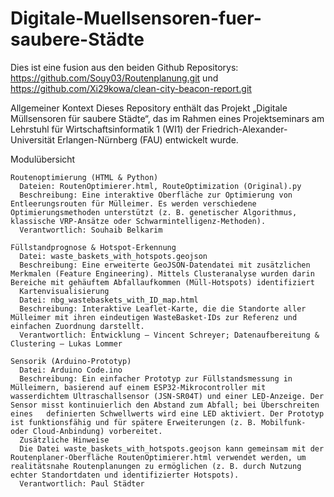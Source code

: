# Digitale-Muellsensoren-fuer-saubere-Städte
Dies ist eine fusion aus den beiden Github Repositorys: https://github.com/Souy03/Routenplanung.git und https://github.com/Xi29kowa/clean-city-beacon-report.git

  Allgemeiner Kontext
    Dieses Repository enthält das Projekt „Digitale Müllsensoren für saubere Städte“, das im Rahmen eines Projektseminars am Lehrstuhl für Wirtschaftsinformatik 1 (WI1) der Friedrich-Alexander-Universität Erlangen-Nürnberg (FAU) entwickelt wurde.
    
  Modulübersicht
  
    Routenoptimierung (HTML & Python)
      Dateien: RoutenOptimierer.html, RouteOptimization (Original).py
      Beschreibung: Eine interaktive Oberfläche zur Optimierung von Entleerungsrouten für Mülleimer. Es werden verschiedene Optimierungsmethoden unterstützt (z. B. genetischer Algorithmus, klassische VRP-Ansätze oder Schwarmintelligenz-Methoden).
      Verantwortlich: Souhaib Belkarim
      
    Füllstandprognose & Hotspot-Erkennung
      Datei: waste_baskets_with_hotspots.geojson
      Beschreibung: Eine erweiterte GeoJSON-Datendatei mit zusätzlichen Merkmalen (Feature Engineering). Mittels Clusteranalyse wurden darin Bereiche mit gehäuftem Abfallaufkommen (Müll-Hotspots) identifiziert
      Kartenvisualisierung
      Datei: nbg_wastebaskets_with_ID_map.html
      Beschreibung: Interaktive Leaflet-Karte, die die Standorte aller Mülleimer mit ihren eindeutigen WasteBasket-IDs zur Referenz und einfachen Zuordnung darstellt.
      Verantwortlich: Entwicklung – Vincent Schreyer; Datenaufbereitung & Clustering – Lukas Lommer
      
    Sensorik (Arduino-Prototyp)
      Datei: Arduino Code.ino
      Beschreibung: Ein einfacher Prototyp zur Füllstandsmessung in Mülleimern, basierend auf einem ESP32-Mikrocontroller mit wasserdichtem Ultraschallsensor (JSN-SR04T) und einer LED-Anzeige. Der Sensor misst kontinuierlich den Abstand zum Abfall; bei Überschreiten eines   definierten Schwellwerts wird eine LED aktiviert. Der Prototyp ist funktionsfähig und für spätere Erweiterungen (z. B. Mobilfunk- oder Cloud-Anbindung) vorbereitet.
      Zusätzliche Hinweise
      Die Datei waste_baskets_with_hotspots.geojson kann gemeinsam mit der Routenplaner-Oberfläche RoutenOptimierer.html verwendet werden, um realitätsnahe Routenplanungen zu ermöglichen (z. B. durch Nutzung echter Standortdaten und identifizierter Hotspots).
      Verantwortlich: Paul Städter

